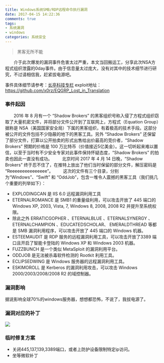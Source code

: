 ```yaml
---
title: Windows系统SMB/RDP远程命令执行漏洞
date: 2017-04-15 14:22:36
comments: true
tags: 
- 系统漏洞
- windows
categories: 系统安全
---
```

<blockquote class="blockquote-center">黑客无所不能</blockquote>

　　介于此次爆发的漏洞事件危害太过严重，本文当回搬运工，分享此次NSA方程式组织泄露的0day事件。由于信息量太过庞大，没有对其中的技术细节进行研究，不过请相信我，赶紧拔电源吧。
<!--more -->
事件具体细节请参考：[长亭科技专栏](https://zhuanlan.zhihu.com/p/26375989)
exploit地址：https://github.com/x0rz/EQGRP_Lost_in_Translation

### 事件起因
　　2016 年 8 月有一个 “Shadow Brokers” 的黑客组织号称入侵了方程式组织窃取了大量机密文件，并将部分文件公开到了互联网上，方程式（Equation Group）据称是 NSA（美国国家安全局）下属的黑客组织，有着极高的技术手段。这部分被公开的文件包括不少隐蔽的地下的黑客工具。另外 “Shadow Brokers” 还保留了部分文件，打算以公开拍卖的形式出售给出价最高的竞价者，“Shadow Brokers” 预期的价格是 100 万比特币（价值接近5亿美金）。这一切听起来难以置信，以至于当时有不少安全专家对此事件保持怀疑态度，“Shadow Brokers” 的拍卖也因此一直没有成功。
　　北京时间 2017 年 4 月 14 日晚，“Shadow Brokers” 终于忍不住了，在推特上放出了他们当时保留的部分文件，解压密码是 “Reeeeeeeeeeeeeee”。
　　这次的文件有三个目录，分别为“Windows”、“Swift” 和 “OddJob”，包含一堆令人震撼的黑客工具（我们挑几个重要的列举如下）：

* EXPLODINGCAN 是 IIS 6.0 远程漏洞利用工具
* ETERNALROMANCE 是 SMB1 的重量级利用，可以攻击开放了 445 端口的 Windows XP, 2003, Vista, 7, Windows 8, 2008, 2008 R2 并提升至系统权限。
* 除此之外 ERRATICGOPHER 、ETERNALBLUE 、ETERNALSYNERGY 、ETERNALCHAMPION 、EDUCATEDSCHOLAR、 EMERALDTHREAD 等都是 SMB 漏洞利用程序，可以攻击开放了 445 端口的 Windows 机器。
* ESTEEMAUDIT 是 RDP 服务的远程漏洞利用工具，可以攻击开放了3389 端口且开启了智能卡登陆的 Windows XP 和 Windows 2003 机器。
* FUZZBUNCH 是一个类似 MetaSploit 的漏洞利用平台。
* ODDJOB 是无法被杀毒软件检测的 Rootkit 利用工具。
* ECLIPSEDWING 是 Windows 服务器的远程漏洞利用工具。
* ESKIMOROLL 是 Kerberos 的漏洞利用攻击，可以攻击 Windows 2000/2003/2008/2008 R2 的域控制器。

### 漏洞影响

据说影响全球70%的windows服务器，想想都恐怖，不说了，我拔电源了。

### 漏洞对应的补丁
![](/upload_image/20170415/1.png)

### 临时修复方案

* 关闭445,137,139,3389端口，或者上防护设备限制特定ip访问。
* 坐等微软补丁